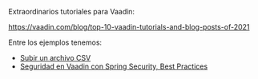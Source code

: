 Extraordinarios tutoriales para Vaadin:

https://vaadin.com/blog/top-10-vaadin-tutorials-and-blog-posts-of-2021

Entre los ejemplos tenemos:

* [Subir un archivo CSV](https://vaadin.com/blog/read-and-display-a-csv-file-in-java)
* [Seguridad en Vaadin con Spring Security, Best Practices](https://vaadin.com/blog/securing-vaadin-apps-with-spring-security-best-practices)

